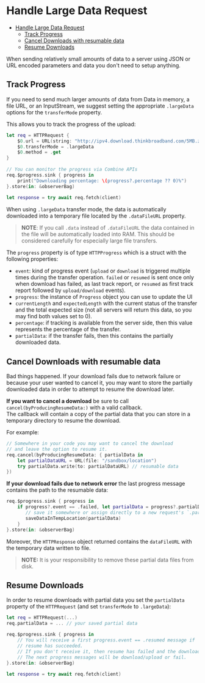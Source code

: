 # Handle Large Data Request

- [Handle Large Data Request](#handle-large-data-request)
  - [Track Progress](#track-progress)
  - [Cancel Downloads with resumable data](#cancel-downloads-with-resumable-data)
  - [Resume Downloads](#resume-downloads)

When sending relatively small amounts of data to a server using JSON or URL encoded parameters and data you don't need to setup anything.  

## Track Progress

If you need to send much larger amounts of data from Data in memory, a file URL, or an InputStream, we suggest setting the appropriate `.largeData` options for the `transferMode` property.

This allows you to track the progress of the upload:

```swift
let req = HTTPRequest {
    $0.url = URL(string: "http://ipv4.download.thinkbroadband.com/5MB.zip")!
    $0.transferMode = .largeData
    $0.method = .get
}
        
// You can monitor the progress via Combine APIs
req.$progress.sink { progress in
    print("Downloading percentage: \(progress?.percentage ?? 0)%")
}.store(in: &observerBag)
        
let response = try await req.fetch(client)
```

When using `.largeData` transfer mode, the data is automatically downloaded into a temporary file located by the `.dataFileURL` property.

> **NOTE**: If you call `.data` instead of `.dataFileURL` the data contained in the file will be automatically loaded into RAM. This should be considered carefully for especially large file transfers.

The `progress` property is of type `HTTPProgress` which is a struct with the following properties:
- `event`: kind of progress event (`upload` or `download` is triggered multiple times during the transfer operation. `failed` or `resumed` is sent once only when download has failed, as last track report, or `resumed` as first track report followed by `upload/download` events).
- `progress`: the instance of `Progress` object you can use to update the UI
- `currentLength` and `expectedLength` with the current status of the transfer and the total expected size (not all servers will return this data, so you may find both values set to 0).
- `percentage`: if tracking is available from the server side, then this value represents the percentage of the transfer.
- `partialData`: if the transfer fails, then this contains the partially downloaded data.

## Cancel Downloads with resumable data

Bad things happened. If your download fails due to network failure or because your user wanted to cancel it, you may want to store the partially downloaded data in order to attempt to resume the download later.

**If you want to cancel a download** be sure to call `cancel(byProducingResumeData:)` with a valid callback.  
The callback will contain a copy of the partial data that you can store in a temporary directory to resume the download.

For example:

```swift
// Somewhere in your code you may want to cancel the download
// and leave the option to resume it.
req.cancel(byProducingResumeData: { partialData in
    let partialDataURL = URL(file: "/sandbox/location")
    try partialData.write(to: partialDataURL) // resumable data
})
```

**If your download fails due to network error** the last progress message contains the path to the resumable data:

```swift
req.$progress.sink { progress in
    if progress?.event == .failed, let partialData = progress?.partialData {
       // save it somewhere or assign directly to a new request's `.partialData`
       saveDataInTempLocation(partialData)
    }
}.store(in: &observerBag)
```

Moreover, the `HTTPResponse` object returned contains the `dataFileURL` with the temporary data written to file.

> **NOTE:** It is your responsibility to remove these partial data files from disk.

## Resume Downloads

In order to resume downloads with partial data you set the `partialData` property of the `HTTPRequest` (and set `transferMode` to `.largeData`):

```swift
let req = HTTPRequest(...)
req.partialData = ... // your saved partial data

req.$progress.sink { progress in
    // You will receive a first progress.event == .resumed message if
    // resume has succeeded.
    // If you don't receive it, then resume has failed and the download started over.
    // The next progress messages will be download/upload or fail.
}.store(in: &observerBag)
        
let response = try await req.fetch(client)
```
